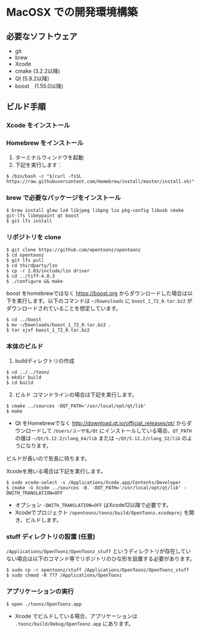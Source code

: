 # MacOSX での開発環境構築

## 必要なソフトウェア

- git
- brew
- Xcode
- cmake (3.2.2以降)
- Qt (5.9.2以降)
- boost　(1.55.0以降)

## ビルド手順

### Xcode をインストール

### Homebrew をインストール

1. ターミナルウィンドウを起動
2. 下記を実行します：
```
$ /bin/bash -c "$(curl -fsSL https://raw.githubusercontent.com/Homebrew/install/master/install.sh)"
```

### brew で必要なパッケージをインストール

```
$ brew install glew lz4 libjpeg libpng lzo pkg-config libusb cmake git-lfs libmypaint qt boost
$ git lfs install
```

### リポジトリを clone

```
$ git clone https://github.com/opentoonz/opentoonz
$ cd opentoonz
$ git lfs pull
$ cd thirdparty/lzo
$ cp -r 2.03/include/lzo driver
$ cd ../tiff-4.0.3
$ ./configure && make
```

boost をhomebrewではなく https://boost.org からダウンロードした場合は以下を実行します。以下のコマンドは `~/Downsloads` に `boost_1_72_0.tar.bz2` がダウンロードされていることを想定しています。
```
$ cd ../boost
$ mv ~/Downloads/boost_1_72_0.tar.bz2 .
$ tar xjvf boost_1_72_0.tar.bz2
```

### 本体のビルド

1. buildディレクトリの作成
```
$ cd ../../toonz
$ mkdir build
$ cd build
```

2. ビルド
コマンドラインの場合は下記を実行します。
```
$ cmake ../sources -DQT_PATH='/usr/local/opt/qt/lib'
$ make
```
- Qt をHomebrewでなく http://download.qt.io/official_releases/qt/ からダウンロードして `/Users/ユーザ名/Qt` にインストールしている場合、`QT_PATH`の値は `~/Qt/5.12.2/clang_64/lib` または `~/Qt/5.12.2/clang_32/lib` のようになります。

ビルドが長いので気長に待ちます。

Xcodeを用いる場合は下記を実行します。
```
$ sudo xcode-select -s /Applications/Xcode.app/Contents/Developer
$ cmake -G Xcode ../sources -B. -DQT_PATH='/usr/local/opt/qt/lib' -DWITH_TRANSLATION=OFF
```
- オプション `-DWITH_TRANSLATION=OFF` はXcode12以降で必要です。
- Xcodeでプロジェクト `/opentoonz/toonz/build/OpenToonz.xcodeproj` を開き、ビルドします。

### stuff ディレクトリの設置 (任意)

`/Applications/OpenToonz/OpenToonz_stuff` というディレクトリが存在していない場合は以下のコマンド等でリポジトリのひな形を設置する必要があります。

```
$ sudo cp -r opentoonz/stuff /Applications/OpenToonz/OpenToonz_stuff
$ sudo chmod -R 777 /Applications/OpenToonz
```

### アプリケーションの実行

```
$ open ./toonz/OpenToonz.app
```

- Xcode でビルドしている場合、アプリケーションは　`.toonz/build/Debug/OpenToonz.app` にあります。